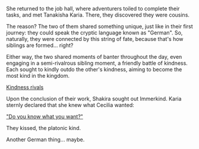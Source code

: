<!-- title: Cousins -->

She returned to the job hall, where adventurers toiled to complete their tasks, and met Tanakisha Karia. There, they discovered they were cousins.

The reason? The two of them shared something unique, just like in their first journey: they could speak the cryptic language known as "German". So, naturally, they were connected by this string of fate, because that's how siblings are formed... right?

Either way, the two shared moments of banter throughout the day, even engaging in a semi-rivalrous sibling moment, a friendly battle of kindness. Each sought to kindly outdo the other's kindness, aiming to become the most kind in the kingdom.

[Kindness rivals](#embed:https://www.youtube.com/live/cyLsX20esBE?t=10506s)

Upon the conclusion of their work, Shakira sought out Immerkind. Karia sternly declared that she knew what Cecilia wanted:

["Do you know what you want?"](#embed:https://www.youtube.com/live/cyLsX20esBE?t=11317s)

They kissed, the platonic kind.

Another German thing... maybe.

